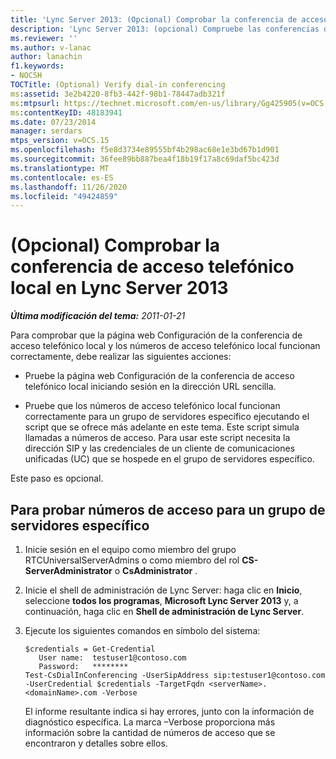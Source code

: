 ```yaml
---
title: 'Lync Server 2013: (Opcional) Comprobar la conferencia de acceso telefónico local'
description: 'Lync Server 2013: (opcional) Compruebe las conferencias de acceso telefónico local.'
ms.reviewer: ''
ms.author: v-lanac
author: lanachin
f1.keywords:
- NOCSH
TOCTitle: (Optional) Verify dial-in conferencing
ms:assetid: 3e2b4220-8fb3-442f-98b1-78447adb321f
ms:mtpsurl: https://technet.microsoft.com/en-us/library/Gg425905(v=OCS.15)
ms:contentKeyID: 48183941
ms.date: 07/23/2014
manager: serdars
mtps_version: v=OCS.15
ms.openlocfilehash: f5e8d3734e89555bf4b298ac68e1e3bd67b1d901
ms.sourcegitcommit: 36fee89bb887bea4f18b19f17a8c69daf5bc423d
ms.translationtype: MT
ms.contentlocale: es-ES
ms.lasthandoff: 11/26/2020
ms.locfileid: "49424859"
---
```

# <a name="optional-verify-dial-in-conferencing-in-lync-server-2013"></a>(Opcional) Comprobar la conferencia de acceso telefónico local en Lync Server 2013

<div data-xmlns="http://www.w3.org/1999/xhtml">

<div class="topic" data-xmlns="http://www.w3.org/1999/xhtml" data-msxsl="urn:schemas-microsoft-com:xslt" data-cs="https://msdn.microsoft.com/">

<div data-asp="https://msdn2.microsoft.com/asp">



</div>

<div id="mainSection">

<div id="mainBody">

<span> </span>

_**Última modificación del tema:** 2011-01-21_

Para comprobar que la página web Configuración de la conferencia de acceso telefónico local y los números de acceso telefónico local funcionan correctamente, debe realizar las siguientes acciones:

  - Pruebe la página web Configuración de la conferencia de acceso telefónico local iniciando sesión en la dirección URL sencilla.

  - Pruebe que los números de acceso telefónico local funcionan correctamente para un grupo de servidores específico ejecutando el script que se ofrece más adelante en este tema. Este script simula llamadas a números de acceso. Para usar este script necesita la dirección SIP y las credenciales de un cliente de comunicaciones unificadas (UC) que se hospede en el grupo de servidores específico.

Este paso es opcional.

<div>

## <a name="to-test-access-numbers-for-a-specific-pool"></a>Para probar números de acceso para un grupo de servidores específico

1.  Inicie sesión en el equipo como miembro del grupo RTCUniversalServerAdmins o como miembro del rol **CS-ServerAdministrator** o **CsAdministrator** .

2.  Inicie el shell de administración de Lync Server: haga clic en **Inicio**, seleccione **todos los programas**, **Microsoft Lync Server 2013** y, a continuación, haga clic en **Shell de administración de Lync Server**.

3.  Ejecute los siguientes comandos en símbolo del sistema:
    
        $credentials = Get-Credential
           User name:  testuser1@contoso.com
           Password:   ********
        Test-CsDialInConferencing -UserSipAddress sip:testuser1@contoso.com -UserCredential $credentials -TargetFqdn <serverName>.<domainName>.com -Verbose
    
    El informe resultante indica si hay errores, junto con la información de diagnóstico específica. La marca –Verbose proporciona más información sobre la cantidad de números de acceso que se encontraron y detalles sobre ellos.

</div>

</div>

<span> </span>

</div>

</div>

</div>

